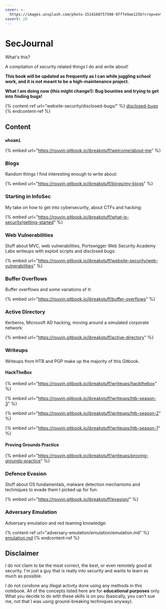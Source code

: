 ```yaml
---
cover: >-
  https://images.unsplash.com/photo-1514168757508-07ffe9ae125b?crop=entropy&cs=srgb&fm=jpg&ixid=M3wxOTcwMjR8MHwxfHNlYXJjaHw5fHxoYWNraW5nfGVufDB8fHx8MTY4MzgyMzE1NXww&ixlib=rb-4.0.3&q=85
coverY: 28
---
```


# SecJournal

What's this?

A compilation of security related things I do and write about!

**This book will be updated as frequently as I can while juggling school work, and it is not meant to be a high-maintenance project.**

**What I am doing now (this might change!): Bug bounties and trying to get into finding bugs!**

{% content-ref url="website-security/disclosed-bugs/" %}
[disclosed-bugs](website-security/disclosed-bugs/)
{% endcontent-ref %}

## Content

### `whoami`

{% embed url="https://rouvin.gitbook.io/ibreakstuff/welcome/about-me" %}

### Blogs

Random things I find interesting enough to write about:

{% embed url="https://rouvin.gitbook.io/ibreakstuff/blogs/my-blogs" %}

### Starting in InfoSec

My take on how to get into cybersecurity, about CTFs and hacking:

{% embed url="https://rouvin.gitbook.io/ibreakstuff/what-is-security/getting-started" %}

### Web Vulnerabilities

Stuff about MVC, web vulnerabilities, Portswigger Web Security Academy Labs writeups with exploit scripts and disclosed bugs:

{% embed url="https://rouvin.gitbook.io/ibreakstuff/website-security/web-vulnerabilities" %}

### Buffer Overflows

Buffer overflows and some variations of it:

{% embed url="https://rouvin.gitbook.io/ibreakstuff/buffer-overflows" %}

### Active Directory

Kerberos, Microsoft AD hacking, moving around a simulated corporate network:

{% embed url="https://rouvin.gitbook.io/ibreakstuff/active-directory" %}

### Writeups

Writeups from HTB and PGP make up the majority of this Gitbook.

#### HackTheBox

{% embed url="https://rouvin.gitbook.io/ibreakstuff/writeups/hackthebox" %}

{% embed url="https://rouvin.gitbook.io/ibreakstuff/writeups/htb-season-3" %}

{% embed url="https://rouvin.gitbook.io/ibreakstuff/writeups/htb-season-2" %}

{% embed url="https://rouvin.gitbook.io/ibreakstuff/writeups/htb-season-1" %}

#### Proving Grounds Practice

{% embed url="https://rouvin.gitbook.io/ibreakstuff/writeups/proving-grounds-practice" %}

### Defence Evasion

Stuff about OS fundamentals, malware detection mechanisms and techniques to evade them I picked up for fun:

{% embed url="https://rouvin.gitbook.io/ibreakstuff/evasion/" %}

### Adversary Emulation

Adversary emulation and red teaming knowledge:

{% content-ref url="adversary-emulation/emulation/emulation.md" %}
[emulation.md](adversary-emulation/emulation/emulation.md)
{% endcontent-ref %}

## Disclaimer

I do not claim to be the most correct, the best, or even remotely good at security. I'm just a guy that is really into security and wants to learn as much as possible.

I do not condone any illegal activity done using any methods in this notebook. All of the concepts listed here are for **educational purposes** only. What you decide to do with these skills is on you (basically, you can't sue me, not that I was using ground-breaking techniques anyway).
